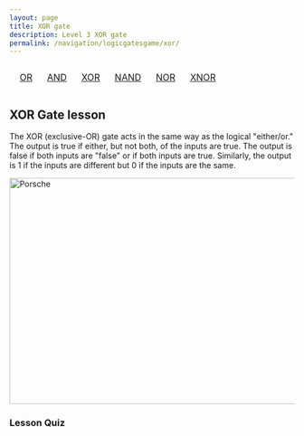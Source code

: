 ```yaml
---
layout: page
title: XOR gate
description: Level 3 XOR gate
permalink: /navigation/logicgatesgame/xor/
---
```

<div>
  <table style="width: 100%; text-align: center; border-collapse: separate; border-spacing: 10px;">
       <tr>
         <td><a href="{{site.baseurl}}/navigation/logicgatesgame/or/" class="button">OR</a></td>
         <td><a href="{{site.baseurl}}/navigation/logicgatesgame/and/" class="button">AND</a></td>
         <td><a href="{{site.baseurl}}/navigation/logicgatesgame/xor/" class="button">XOR</a></td>
         <td><a href="{{site.baseurl}}/navigation/logicgatesgame/nand/" class="button">NAND</a></td>
         <td><a href="{{site.baseurl}}/navigation/logicgatesgame/nor/" class="button">NOR</a></td>
         <td><a href="{{site.baseurl}}/navigation/logicgatesgame/xnor/" class="button">XNOR</a></td>
        </tr>
   </table>
</div>


<h2>XOR Gate lesson</h2>

<p>The XOR (exclusive-OR) gate acts in the same way as the logical "either/or." The output is true if either, but not both, of the inputs are true. The output is false if both inputs are "false" or if both inputs are true. Similarly, the output is 1 if the inputs are different but 0 if the inputs are the same.</p>

<img src="https://www.techtarget.com/rms/onlineimages/diagram3-f.png" alt="Porsche" style="width:600px;height:400px;">

<h3>Lesson Quiz</h3>